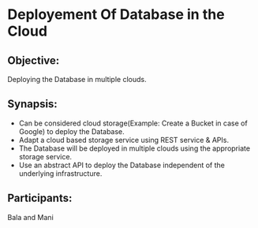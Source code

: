 # Deployement Of Database in the Cloud


## Objective: 
Deploying the Database in multiple clouds.

## Synapsis: 
- Can be considered cloud storage(Example: Create a Bucket in case of Google)
     to deploy the Database. 
- Adapt a cloud based storage service using REST service & APIs.
- The Database will be deployed in multiple clouds using the appropriate storage service.
- Use an abstract API to deploy the Database independent of the underlying infrastructure.

## Participants: 
Bala and Mani 
